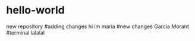 # hello-world
new repository
#adding changes
hi 
im maria
#new changes
Garcia 
Morant
#terminal
lalalal
